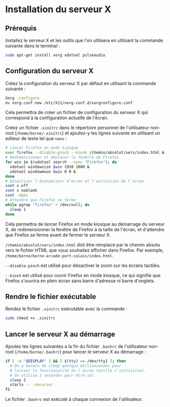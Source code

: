 # Installation du serveur X

## Prérequis

Installez le serveur X et les outils que l'on utilisera en utilisant la commande suivante dans le terminal :

```bash
sudo apt-get install xorg xdotool pulseaudio
```

## Configuration du serveur X

Créez la configuration du serveur X par défaut en utilisant la commande suivante :

```bash
Xorg -configure
mv xorg.conf.new /etc/X11/xorg.conf.d/xorgconfigure.conf
```

Cela permettra de créer un fichier de configuration du serveur X qui correspond à la configuration actuelle de l'écran.

Créez un fichier `.xinitrc` dans le répertoire personnel de l'utilisateur non-root (`/home/borne/.xinitrc`) et ajoutez-y les lignes suivante en utilisant un editeur de texte tel que `nano` :

```sh
# Lancer Firefox en mode kiosque
exec firefox --disable-pinch --kiosk /chemin/absolut/vers/index.html &
# Redimensionner et déplacer la fenêtre de Firefox
for win in $(xdotool search --sync "Firefox"); do
  xdotool windowsize $win 1920 1080 &
  xdotool windowmove $win 0 0 &
done
# Désactiver l'économiseur d'écran et l'extinction de l'écran
xset s off
xset s noblank
xset -dpms
# Attendre que Firefox se ferme
while pgrep "firefox" > /dev/null; do
  sleep 1
done
```

Cela permettra de lancer Firefox en mode kiosque au démarrage du serveur X, de redimensionner la fenêtre de Firefox à la taille de l'écran, et d'attendre que Firefox se ferme avant de fermer le serveur X.

`/chemin/absolut/vers/index.html` doit être remplacé par le chemin absolu vers le fichier HTML que vous souhaitez afficher dans Firefox. Par exemple, `/home/borne/borne-arcade-port-calais/index.html`.

`--disable-pinch` est utilisé pour désactiver le zoom sur les écrans tactiles.

`--kiosk` est utilisé pour ouvrir Firefox en mode kiosque, ce qui signifie que Firefox s'ouvrira en plein écran sans barre d'adresse ni barre d'onglets.

## Rendre le fichier exécutable

Rendez le fichier `.xinitrc` exécutable avec la commande :

```bash
sudo chmod +x .xinitrc
```

## Lancer le serveur X au démarrage

Ajoutez les lignes suivantes a la fin du fichier `.bashrc` de l'utilisateur non-root (`/home/borne/.bashrc`) pour lancer le serveur X au démarrage :

```bash
if [ -z "$DISPLAY" ] && [ $(tty) == /dev/tty1 ]; then
  # On a besoin de sleep quelque millisecondes pour
  # laisser la fonctionalité de l'écran tactile s'initialiser.
  # On utilise 2 secondes pour être sûr.
  sleep 2
  startx -- -nocursor
fi
```

Le fichier `.bashrc` est exécuté à chaque connexion de l'utilisateur.
